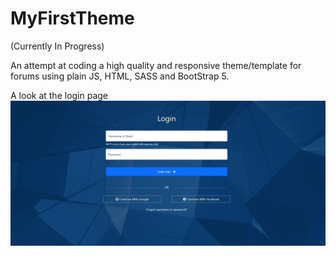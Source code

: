 # MyFirstTheme
(Currently In Progress)

An attempt at coding a high quality and responsive theme/template for forums using plain JS, HTML, SASS and BootStrap 5.

A look at the login page
<img src="./img/login-screenshot.JPG" text-align="center"> 



